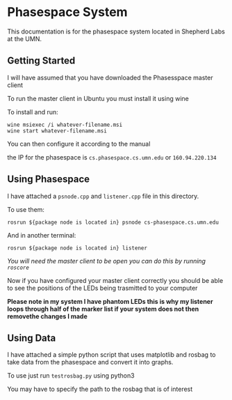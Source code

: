 # Phasespace System

This documentation is for the phasespace system located in Shepherd Labs at the UMN.

## Getting Started

I will have assumed that you have downloaded the Phasesspace master client

To run the master client in Ubuntu you must install it using wine

To install and run:

```
wine msiexec /i whatever-filename.msi 
wine start whatever-filename.msi
```

You can then configure it according to the manual

the IP for the phasespace is `cs.phasespace.cs.umn.edu` or `160.94.220.134`


## Using Phasespace

I have attached a `psnode.cpp` and `listener.cpp` file in this directory.

To use them:

```
rosrun ${package node is located in} psnode cs-phasespace.cs.umn.edu
```

And in another terminal:

```
rosrun ${package node is located in} listener
```

_You will need the master client to be open you can do this by running `roscore`_

Now if you have configured your master client correctly you should be able to see the positions of the LEDs being trasmitted to your computer

**Please note in my system I have phantom LEDs this is why my listener loops through half of the marker list if your system does not then removethe changes I made**

## Using Data

I have attached a simple python script that uses matplotlib and rosbag to take data from the phasespace and convert it into graphs.

To use just run `testrosbag.py` using python3

You may have to specify the path to the rosbag that is of interest
